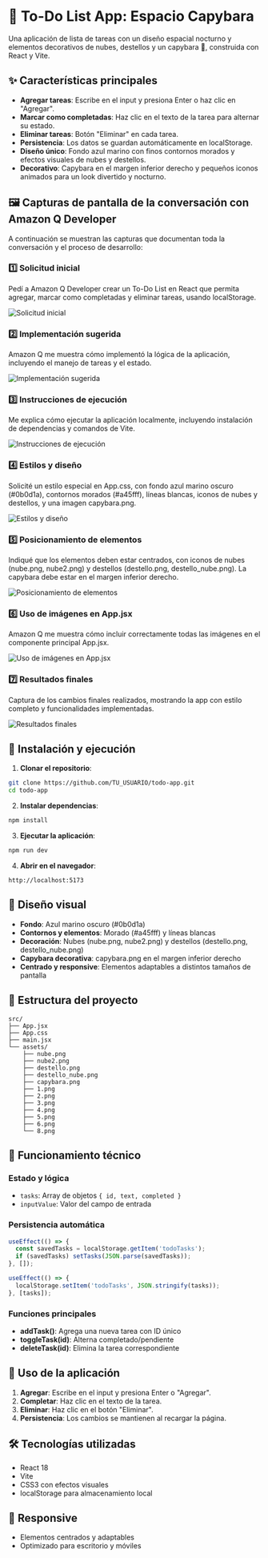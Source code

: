 # 🌙 To-Do List App: Espacio Capybara

Una aplicación de lista de tareas con un diseño espacial nocturno y elementos decorativos de nubes, destellos y un capybara 🦦, construida con React y Vite.

## ✨ Características principales

- **Agregar tareas**: Escribe en el input y presiona Enter o haz clic en "Agregar".
- **Marcar como completadas**: Haz clic en el texto de la tarea para alternar su estado.
- **Eliminar tareas**: Botón "Eliminar" en cada tarea.
- **Persistencia**: Los datos se guardan automáticamente en localStorage.
- **Diseño único**: Fondo azul marino con finos contornos morados y efectos visuales de nubes y destellos.
- **Decorativo**: Capybara en el margen inferior derecho y pequeños iconos animados para un look divertido y nocturno.

## 🖼️ Capturas de pantalla de la conversación con Amazon Q Developer

A continuación se muestran las capturas que documentan toda la conversación y el proceso de desarrollo:

### 1️⃣ Solicitud inicial
Pedí a Amazon Q Developer crear un To-Do List en React que permita agregar, marcar como completadas y eliminar tareas, usando localStorage.

![Solicitud inicial](./src/assets/1.png)

### 2️⃣ Implementación sugerida
Amazon Q me muestra cómo implementó la lógica de la aplicación, incluyendo el manejo de tareas y el estado.

![Implementación sugerida](./src/assets/2.png)

### 3️⃣ Instrucciones de ejecución
Me explica cómo ejecutar la aplicación localmente, incluyendo instalación de dependencias y comandos de Vite.

![Instrucciones de ejecución](./src/assets/3.png)

### 4️⃣ Estilos y diseño
Solicité un estilo especial en App.css, con fondo azul marino oscuro (#0b0d1a), contornos morados (#a45fff), líneas blancas, iconos de nubes y destellos, y una imagen capybara.png.

![Estilos y diseño](./src/assets/4.png)

### 5️⃣ Posicionamiento de elementos
Indiqué que los elementos deben estar centrados, con iconos de nubes (nube.png, nube2.png) y destellos (destello.png, destello_nube.png). La capybara debe estar en el margen inferior derecho.

![Posicionamiento de elementos](./src/assets/5.png)

### 6️⃣ Uso de imágenes en App.jsx
Amazon Q me muestra cómo incluir correctamente todas las imágenes en el componente principal App.jsx.

![Uso de imágenes en App.jsx](./src/assets/6.png)

### 7️⃣ Resultados finales
Captura de los cambios finales realizados, mostrando la app con estilo completo y funcionalidades implementadas.

![Resultados finales](./src/assets/8.png)

## 🚀 Instalación y ejecución

1. **Clonar el repositorio**:
```bash
git clone https://github.com/TU_USUARIO/todo-app.git
cd todo-app
```

2. **Instalar dependencias**:
```bash
npm install
```

3. **Ejecutar la aplicación**:
```bash
npm run dev
```

4. **Abrir en el navegador**:
```
http://localhost:5173
```

## 🎨 Diseño visual

- **Fondo**: Azul marino oscuro (#0b0d1a)
- **Contornos y elementos**: Morado (#a45fff) y líneas blancas
- **Decoración**: Nubes (nube.png, nube2.png) y destellos (destello.png, destello_nube.png)
- **Capybara decorativa**: capybara.png en el margen inferior derecho
- **Centrado y responsive**: Elementos adaptables a distintos tamaños de pantalla

## 📁 Estructura del proyecto

```
src/
├── App.jsx
├── App.css
├── main.jsx
└── assets/
    ├── nube.png
    ├── nube2.png
    ├── destello.png
    ├── destello_nube.png
    ├── capybara.png
    ├── 1.png
    ├── 2.png
    ├── 3.png
    ├── 4.png
    ├── 5.png
    ├── 6.png
    └── 8.png
```

## 🔧 Funcionamiento técnico

### Estado y lógica
- `tasks`: Array de objetos `{ id, text, completed }`
- `inputValue`: Valor del campo de entrada

### Persistencia automática
```javascript
useEffect(() => {
  const savedTasks = localStorage.getItem('todoTasks');
  if (savedTasks) setTasks(JSON.parse(savedTasks));
}, []);

useEffect(() => {
  localStorage.setItem('todoTasks', JSON.stringify(tasks));
}, [tasks]);
```

### Funciones principales
- **addTask()**: Agrega una nueva tarea con ID único
- **toggleTask(id)**: Alterna completado/pendiente
- **deleteTask(id)**: Elimina la tarea correspondiente

## 🎯 Uso de la aplicación

1. **Agregar**: Escribe en el input y presiona Enter o "Agregar".
2. **Completar**: Haz clic en el texto de la tarea.
3. **Eliminar**: Haz clic en el botón "Eliminar".
4. **Persistencia**: Los cambios se mantienen al recargar la página.

## 🛠️ Tecnologías utilizadas

- React 18
- Vite
- CSS3 con efectos visuales
- localStorage para almacenamiento local

## 📱 Responsive

- Elementos centrados y adaptables
- Optimizado para escritorio y móviles